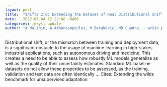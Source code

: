 ```yaml
---
layout: post
title:  "Shifts 2.0: Extending The Dataset of Real Distributional Shifts"
date:   2022-07-04 12:22:48 -0400
categories: jekyll update
author: "A Malinin, A Athanasopoulos, M Barakovic, MB Cuadra… - arXiv preprint arXiv …, 2022"
---
```

Distributional shift, or the mismatch between training and deployment data, is a significant obstacle to the usage of machine learning in high-stakes industrial applications, such as autonomous driving and medicine. This creates a need to be able to assess how robustly ML models generalize as well as the quality of their uncertainty estimates. Standard ML baseline datasets do not allow these properties to be assessed, as the training, validation and test data are often identically …
Cites: ‪Extending the wilds benchmark for unsupervised adaptation‬  